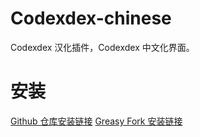 # Codexdex-chinese
Codexdex 汉化插件，Codexdex 中文化界面。

# 安装
[Github 仓库安装链接](https://github.com/wangyan-life/Codexdex-chinese/raw/main/Codexdex-chinese.user.js)
[Greasy Fork 安装链接](https://greasyfork.org/scripts/533950)